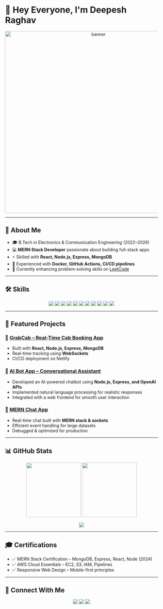 # 👋 Hey Everyone, I'm Deepesh Raghav

<p align="center">
  <img src="./assets/banner.gif" alt="banner" width="600"/>
</p>


---

## 💫 About Me
- 🎓 B.Tech in Electronics & Communication Engineering (2022–2026)
- 💻 **MERN Stack Developer** passionate about building full-stack apps
- ⚡ Skilled with **React, Node.js, Express, MongoDB**
- 🔧 Experienced with **Docker, GitHub Actions, CI/CD pipelines**
- 🎯 Currently enhancing problem-solving skills on [LeetCode](https://leetcode.com/_deepesh_raghav/)

---

## 🛠️ Skills

<p align="center">
  <img src="https://img.shields.io/badge/JavaScript-F7DF1E?style=for-the-badge&logo=javascript&logoColor=black"/>
  <img src="https://img.shields.io/badge/Node.js-339933?style=for-the-badge&logo=node.js&logoColor=white"/>
  <img src="https://img.shields.io/badge/React-20232A?style=for-the-badge&logo=react&logoColor=61DAFB"/>
  <img src="https://img.shields.io/badge/Express.js-000000?style=for-the-badge&logo=express&logoColor=white"/>
  <img src="https://img.shields.io/badge/MongoDB-4EA94B?style=for-the-badge&logo=mongodb&logoColor=white"/>
  <img src="https://img.shields.io/badge/PostgreSQL-316192?style=for-the-badge&logo=postgresql&logoColor=white"/>
  <img src="https://img.shields.io/badge/Docker-2496ED?style=for-the-badge&logo=docker&logoColor=white"/>
  <img src="https://img.shields.io/badge/Git-F05032?style=for-the-badge&logo=git&logoColor=white"/>
  <img src="https://img.shields.io/badge/AWS-232F3E?style=for-the-badge&logo=amazon-aws&logoColor=white"/>
  <img src="https://img.shields.io/badge/Postman-FF6C37?style=for-the-badge&logo=postman&logoColor=white"/>
  <img src="https://img.shields.io/badge/C++-00599C?style=for-the-badge&logo=c%2b%2b&logoColor=white"/>
</p>

---

## 🚀 Featured Projects

### 📌 [GrabCab – Real-Time Cab Booking App](https://github.com/deepeshraghav/grabcab)
- Built with **React, Node.js, Express, MongoDB**
- Real-time tracking using **WebSockets**
- CI/CD deployment on Netlify

### 📌 [AI Bot App – Conversational Assistant](https://github.com/deepeshraghav/ai-bot-app)
- Developed an AI-powered chatbot using **Node.js, Express, and OpenAI APIs**
- Implemented natural language processing for realistic responses
- Integrated with a web frontend for smooth user interaction

### 📌 [MERN Chat App](https://github.com/deepeshraghav/mern-chat-app)
- Real-time chat built with **MERN stack & sockets**
- Efficient event handling for large datasets
- Debugged & optimized for production

---

## 📊 GitHub Stats

<p align="center">
  <img src="https://github-readme-stats.vercel.app/api?username=deepeshraghav&show_icons=true&theme=radical" height="180px"/>
  <img src="https://github-readme-stats.vercel.app/api/top-langs/?username=deepeshraghav&layout=compact&theme=radical" height="180px"/>
</p>

<p align="center">
  <img src="https://streak-stats.demolab.com?user=deepeshraghav&theme=radical&hide_border=true"/>
</p>

---

## 🎓 Certifications
- ✅ MERN Stack Certification – MongoDB, Express, React, Node (2024)
- ✅ AWS Cloud Essentials – EC2, S3, IAM, Pipelines
- ✅ Responsive Web Design – Mobile-first principles

---

## 🤝 Connect With Me
<p align="center">
  <a href="mailto:deepeshraghav8865@gmail.com"><img src="https://img.shields.io/badge/Gmail-D14836?style=for-the-badge&logo=gmail&logoColor=white"></a>
  <a href="https://www.linkedin.com/in/deepesh-raghav-413259238/"><img src="https://img.shields.io/badge/LinkedIn-0077B5?style=for-the-badge&logo=linkedin&logoColor=white"></a>
  <a href="https://leetcode.com/_deepesh_raghav/"><img src="https://img.shields.io/badge/LeetCode-FFA116?style=for-the-badge&logo=leetcode&logoColor=white"></a>
</p>
